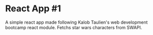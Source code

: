 # React App #1
A simple react app made following Kalob Taulien's web development bootcamp react module. Fetchs star wars characters from SWAPI.